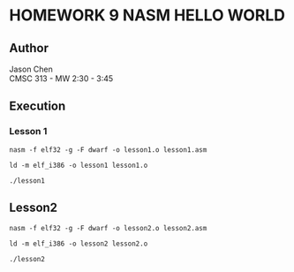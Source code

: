 # HOMEWORK 9 NASM HELLO WORLD

## Author
Jason Chen<br>
CMSC 313 - MW 2:30 - 3:45

## Execution
### Lesson 1
```
nasm -f elf32 -g -F dwarf -o lesson1.o lesson1.asm
```
```
ld -m elf_i386 -o lesson1 lesson1.o
```
```
./lesson1
```

## Lesson2
```
nasm -f elf32 -g -F dwarf -o lesson2.o lesson2.asm
```
```
ld -m elf_i386 -o lesson2 lesson2.o
```
```
./lesson2
```